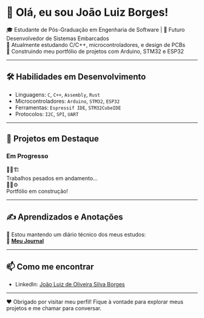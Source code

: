 # 👋 Olá, eu sou João Luiz Borges!

🎓 Estudante de Pós-Graduação em Engenharia de Software | 🚀 Futuro Desenvolvedor de Sistemas Embarcados  
🔧 Atualmente estudando C/C++, microcontroladores, e design de PCBs  
📁 Construindo meu portfólio de projetos com Arduino, STM32 e ESP32

---

## 🛠️ Habilidades em Desenvolvimento
- Linguagens: `C`, `C++`, `Assembly`, `Rust`
- Microcontroladores: `Arduino`, `STM32`, `ESP32`
- Ferramentas: `Espressif IDE`, `STM32CubeIDE`
- Protocolos: `I2C`, `SPI`, `UART`

---

## 💼 Projetos em Destaque

### Em Progresso 

🚧🧱🏗️ <br/> Trabalhos pesados em andamento... <br/> 
🔧🔨⚙️ <br/> Portfólio em construção!

---

## ✍️ Aprendizados e Anotações

📘 Estou mantendo um diário técnico dos meus estudos:  
📓 **[Meu Journal](https://github.com/JoaoLuizBorges/journal)**

---

## 📫 Como me encontrar
- LinkedIn: [João Luiz de Oliveira Silva Borges](linkedin.com/in/joão-luiz-de-oliveira-silva-borges-a257a213a)
  
---

❤ Obrigado por visitar meu perfil! Fique à vontade para explorar meus projetos e me chamar para conversar.
